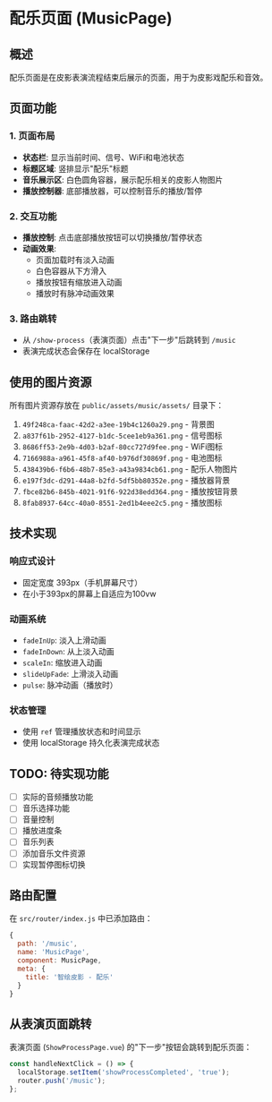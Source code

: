 # 配乐页面 (MusicPage)

## 概述
配乐页面是在皮影表演流程结束后展示的页面，用于为皮影戏配乐和音效。

## 页面功能

### 1. 页面布局
- **状态栏**: 显示当前时间、信号、WiFi和电池状态
- **标题区域**: 竖排显示"配乐"标题
- **音乐展示区**: 白色圆角容器，展示配乐相关的皮影人物图片
- **播放控制器**: 底部播放器，可以控制音乐的播放/暂停

### 2. 交互功能
- **播放控制**: 点击底部播放按钮可以切换播放/暂停状态
- **动画效果**: 
  - 页面加载时有淡入动画
  - 白色容器从下方滑入
  - 播放按钮有缩放进入动画
  - 播放时有脉冲动画效果

### 3. 路由跳转
- 从 `/show-process`（表演页面）点击"下一步"后跳转到 `/music`
- 表演完成状态会保存在 localStorage

## 使用的图片资源

所有图片资源存放在 `public/assets/music/assets/` 目录下：

1. `49f248ca-faac-42d2-a3ee-19b4c1260a29.png` - 背景图
2. `a837f61b-2952-4127-b1dc-5cee1eb9a361.png` - 信号图标
3. `8686ff53-2e9b-4d03-b2af-80cc727d9fee.png` - WiFi图标
4. `7166988a-a961-45f8-af40-b976df30869f.png` - 电池图标
5. `438439b6-f6b6-48b7-85e3-a43a9834cb61.png` - 配乐人物图片
6. `e197f3dc-d291-44a8-b2fd-5df5bb80352e.png` - 播放器背景
7. `fbce82b6-845b-4021-91f6-922d38edd364.png` - 播放按钮背景
8. `8fab8937-64cc-40a0-8551-2ed1b4eee2c5.png` - 播放图标

## 技术实现

### 响应式设计
- 固定宽度 393px（手机屏幕尺寸）
- 在小于393px的屏幕上自适应为100vw

### 动画系统
- `fadeInUp`: 淡入上滑动画
- `fadeInDown`: 从上淡入动画
- `scaleIn`: 缩放进入动画
- `slideUpFade`: 上滑淡入动画
- `pulse`: 脉冲动画（播放时）

### 状态管理
- 使用 `ref` 管理播放状态和时间显示
- 使用 localStorage 持久化表演完成状态

## TODO: 待实现功能

- [ ] 实际的音频播放功能
- [ ] 音乐选择功能
- [ ] 音量控制
- [ ] 播放进度条
- [ ] 音乐列表
- [ ] 添加音乐文件资源
- [ ] 实现暂停图标切换

## 路由配置

在 `src/router/index.js` 中已添加路由：

```javascript
{
  path: '/music',
  name: 'MusicPage',
  component: MusicPage,
  meta: {
    title: '智绘皮影 - 配乐'
  }
}
```

## 从表演页面跳转

表演页面 (`ShowProcessPage.vue`) 的"下一步"按钮会跳转到配乐页面：

```javascript
const handleNextClick = () => {
  localStorage.setItem('showProcessCompleted', 'true');
  router.push('/music');
};
```

